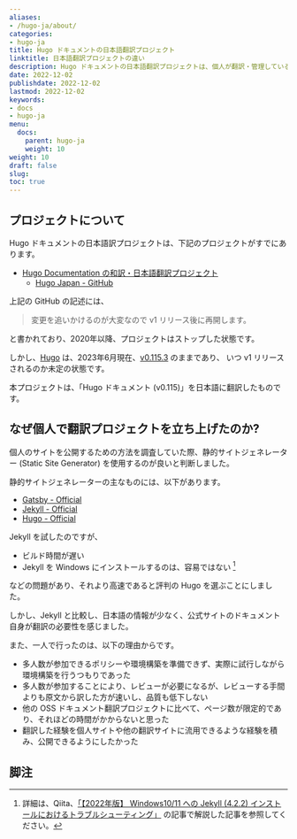 ```yaml
---
aliases:
- /hugo-ja/about/
categories:
- hugo-ja
title: Hugo ドキュメントの日本語翻訳プロジェクト
linktitle: 日本語翻訳プロジェクトの違い
description: Hugo ドキュメントの日本語翻訳プロジェクトは、個人が翻訳・管理しているプロジェクトです。
date: 2022-12-02
publishdate: 2022-12-02
lastmod: 2022-12-02
keywords:
- docs
- hugo-ja
menu:
  docs:
    parent: hugo-ja
    weight: 10
weight: 10
draft: false
slug:
toc: true
---
```


## プロジェクトについて

Hugo ドキュメントの日本語訳プロジェクトは、下記のプロジェクトがすでにあります。

- [Hugo Documentation の和訳・日本語翻訳プロジェクト](https://hugojapan.github.io/)
  - [Hugo Japan - GitHub](https://github.com/hugojapan)

上記の GitHub の記述には、

> 変更を追いかけるのが大変なので v1 リリース後に再開します。

と書かれており、2020年以降、プロジェクトはストップした状態です。

しかし、[Hugo](https://github.com/gohugoio/hugo) は、2023年6月現在、[v0.115.3](https://github.com/gohugoio/hugo/releases/tag/v0.115.3) のままであり、
いつ v1 リリースされるのか未定の状態です。

本プロジェクトは、「Hugo ドキュメント (v0.115)」を日本語に翻訳したものです。



## なぜ個人で翻訳プロジェクトを立ち上げたのか?

個人のサイトを公開するための方法を調査していた際、静的サイトジェネレーター (Static Site Generator) を使用するのが良いと判断しました。

静的サイトジェネレーターの主なものには、以下があります。

- [Gatsby - Official](https://www.gatsbyjs.com/)
- [Jekyll - Official](http://jekyllrb.com/)
- [Hugo - Official](https://gohugo.io/)

Jekyll を試したのですが、

- ビルド時間が遅い
- Jekyll を Windows にインストールするのは、容易ではない [^1]

などの問題があり、それより高速であると評判の Hugo を選ぶことにしました。

しかし、Jekyll と比較し、日本語の情報が少なく、公式サイトのドキュメント自身が翻訳の必要性を感じました。

また、一人で行ったのは、以下の理由からです。

- 多人数が参加できるポリシーや環境構築を準備できず、実際に試行しながら環境構築を行うつもりであった
- 多人数が参加することにより、レビューが必要になるが、レビューする手間よりも原文から訳した方が速いし、品質も低下しない
- 他の OSS ドキュメント翻訳プロジェクトに比べて、ページ数が限定的であり、それほどの時間がかからないと思った
- 翻訳した経験を個人サイトや他の翻訳サイトに流用できるような経験を積み、公開できるようにしたかった


## 脚注

[^1]: 詳細は、Qiita、[「【2022年版】 Windows10/11 への Jekyll (4.2.2) インストールにおけるトラブルシューティング」](https://qiita.com/juggernautjp/items/20cc4f66dee27b02bf8a) の記事で解説した記事を参照してください。

